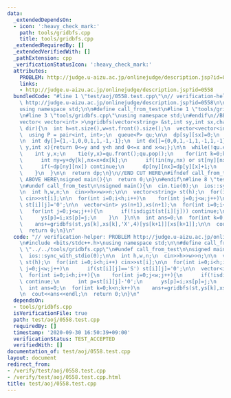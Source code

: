 ```yaml
---
data:
  _extendedDependsOn:
  - icon: ':heavy_check_mark:'
    path: tools/gridbfs.cpp
    title: tools/gridbfs.cpp
  _extendedRequiredBy: []
  _extendedVerifiedWith: []
  _pathExtension: cpp
  _verificationStatusIcon: ':heavy_check_mark:'
  attributes:
    PROBLEM: http://judge.u-aizu.ac.jp/onlinejudge/description.jsp?id=0558
    links:
    - http://judge.u-aizu.ac.jp/onlinejudge/description.jsp?id=0558
  bundledCode: "#line 1 \"test/aoj/0558.test.cpp\"\n// verification-helper: PROBLEM\
    \ http://judge.u-aizu.ac.jp/onlinejudge/description.jsp?id=0558\n\n#include <bits/stdc++.h>\n\
    using namespace std;\n\n#define call_from_test\n#line 1 \"tools/gridbfs.cpp\"\n\
    \n#line 3 \"tools/gridbfs.cpp\"\nusing namespace std;\n#endif\n//BEGIN CUT HERE\n\
    vector< vector<int> >\ngridbfs(vector<string> &st,int sy,int sx,char wall,int\
    \ dir){\n  int h=st.size(),w=st.front().size();\n  vector<vector<int> > dp(h,vector<int>(w,-1));\n\
    \  using P = pair<int, int>;\n  queue<P> qu;\n\n  dp[sy][sx]=0;\n  qu.emplace(sy,sx);\n\
    \n  int dy[]={1,-1,0,0,1,1,-1,-1};\n  int dx[]={0,0,1,-1,1,-1,1,-1};\n  auto in=[&](int\
    \ y,int x){return 0<=y and y<h and 0<=x and x<w;};\n\n  while(!qu.empty()){\n\
    \    int y,x;\n    tie(y,x)=qu.front();qu.pop();\n    for(int k=0;k<dir;k++){\n\
    \      int ny=y+dy[k],nx=x+dx[k];\n      if(!in(ny,nx) or st[ny][nx]==wall) continue;\n\
    \      if(~dp[ny][nx]) continue;\n      dp[ny][nx]=dp[y][x]+1;\n      qu.emplace(ny,nx);\n\
    \    }\n  }\n\n  return dp;\n}\n//END CUT HERE\n#ifndef call_from_test\n//INSERT\
    \ ABOVE HERE\nsigned main(){\n  return 0;\n}\n#endif\n#line 8 \"test/aoj/0558.test.cpp\"\
    \n#undef call_from_test\n\nsigned main(){\n  cin.tie(0);\n  ios::sync_with_stdio(0);\n\
    \n  int h,w,n;\n  cin>>h>>w>>n;\n\n  vector<string> st(h);\n  for(int i=0;i<h;i++)\
    \ cin>>st[i];\n\n  for(int i=0;i<h;i++)\n    for(int j=0;j<w;j++)\n      if(st[i][j]=='S')\
    \ st[i][j]='0';\n\n  vector<int> ys(n+1),xs(n+1);\n  for(int i=0;i<h;i++){\n \
    \   for(int j=0;j<w;j++){\n      if(!isdigit(st[i][j])) continue;\n      int p=st[i][j]-'0';\n\
    \      ys[p]=i;xs[p]=j;\n    }\n  }\n\n  int ans=0;\n  for(int k=0;k<n;k++)\n\
    \    ans+=gridbfs(st,ys[k],xs[k],'X',4)[ys[k+1]][xs[k+1]];\n\n  cout<<ans<<endl;\n\
    \  return 0;\n}\n"
  code: "// verification-helper: PROBLEM http://judge.u-aizu.ac.jp/onlinejudge/description.jsp?id=0558\n\
    \n#include <bits/stdc++.h>\nusing namespace std;\n\n#define call_from_test\n#include\
    \ \"../../tools/gridbfs.cpp\"\n#undef call_from_test\n\nsigned main(){\n  cin.tie(0);\n\
    \  ios::sync_with_stdio(0);\n\n  int h,w,n;\n  cin>>h>>w>>n;\n\n  vector<string>\
    \ st(h);\n  for(int i=0;i<h;i++) cin>>st[i];\n\n  for(int i=0;i<h;i++)\n    for(int\
    \ j=0;j<w;j++)\n      if(st[i][j]=='S') st[i][j]='0';\n\n  vector<int> ys(n+1),xs(n+1);\n\
    \  for(int i=0;i<h;i++){\n    for(int j=0;j<w;j++){\n      if(!isdigit(st[i][j]))\
    \ continue;\n      int p=st[i][j]-'0';\n      ys[p]=i;xs[p]=j;\n    }\n  }\n\n\
    \  int ans=0;\n  for(int k=0;k<n;k++)\n    ans+=gridbfs(st,ys[k],xs[k],'X',4)[ys[k+1]][xs[k+1]];\n\
    \n  cout<<ans<<endl;\n  return 0;\n}\n"
  dependsOn:
  - tools/gridbfs.cpp
  isVerificationFile: true
  path: test/aoj/0558.test.cpp
  requiredBy: []
  timestamp: '2020-09-30 16:50:39+09:00'
  verificationStatus: TEST_ACCEPTED
  verifiedWith: []
documentation_of: test/aoj/0558.test.cpp
layout: document
redirect_from:
- /verify/test/aoj/0558.test.cpp
- /verify/test/aoj/0558.test.cpp.html
title: test/aoj/0558.test.cpp
---
```

